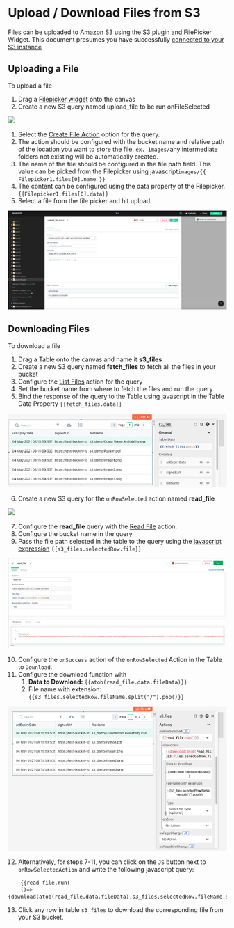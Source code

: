 # Upload / Download Files from S3

Files can be uploaded to Amazon S3 using the S3 plugin and FilePicker Widget. This document presumes you have successfully [connected to your S3 instance](../datasource-reference/querying-amazon-s3.md)

## Uploading a File

To upload a file

1. Drag a [Filepicker widget](../widget-reference/filepicker.md) onto the canvas
2. Create a new S3 query named upload\_file to be run onFileSelected

![](../.gitbook/assets/file-upload%20%282%29.gif)

1. Select the [Create File Action](../datasource-reference/querying-amazon-s3.md#create-file) option for the query.
2. The action should be configured with the bucket name and relative path of the location you want to store the file. `ex. images/`any intermediate folders not existing will be automatically created.
3. The name of the file should be configured in the file path field. This value can be picked from the Filepicker using javascript`images/{{ Filepicker1.files[0].name }}`
4. The content can be configured using the data property of the Filepicker. `{{Filepicker1.files[0].data}}`
5. Select a file from the file picker and hit upload

![Click to expand](../.gitbook/assets/amazon_s3_upload_query_using_filepicker.png)

## Downloading Files

To download a file

1. Drag a Table onto the canvas and name it **s3\_files**
2. Create a new S3 query named **fetch\_files** to fetch all the files in your bucket
3. Configure the [List Files](../datasource-reference/querying-amazon-s3.md#list-files-in-bucket) action for the query
4. Set the bucket name from where to fetch the files and run the query
5. Bind the response of the query to the Table using javascript in the Table Data Property `{{fetch_files.data}}`

![Click to expand](../.gitbook/assets/bind-list-files-to-table.png)

6. Create a new S3 query for the `onRowSelected` action named **read\_file**

![](../.gitbook/assets/create-action-on-row-selected.gif)

7. Configure the **read\_file** query with the [Read File](../datasource-reference/querying-amazon-s3.md#read-file) 
   action.
8. Configure the bucket name in the query
9. Pass the file path selected in the table to the query using the [javascript expression](./writing-javascript-in-appsmith.md) `{{s3_files.selectedRow.file}}`

![Click to expand](../.gitbook/assets/s3-read-file-query.png)

10. Configure the `onSuccess` action of the `onRowSelected` Action in the Table to `Download`.
11. Configure the download function with
    1. **Data to Download:** `{{atob(read_file.data.fileData)}}`
    2. File name with extension:`{{s3_files.selectedRow.fileName.split("/").pop()}}`

![Click to expand](../.gitbook/assets/configure-download-on-success.png)    

12. Alternatively, for steps 7-11, you can click on the `JS` button next to `onRowSelectedAction` and write the 
    following javascript query:
```text
    {{read_file.run(
    ()=>{download(atob(read_file.data.fileData),s3_files.selectedRow.fileName.split("/").pop())})}}
```

13. Click any row in table `s3_files` to download the corresponding file from your S3 bucket.